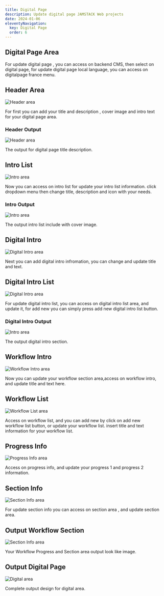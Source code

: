 ```yaml
---
title: Digital Page
description: Update digital page JAMSTACK Web projects
date: 2024-01-06
eleventyNavigation:
  key: Digital Page
  order: 6
---
```

## Digital Page Area

For update digital page , you can access on backend CMS, then select on digital page, for update digital page local language, you can access on digitalpage france menu.

## Header Area

![Header area](./head.png)

For first you can add your title and description , cover image and intro text for your digital page area.

### Header Output

![Header area](./header.png)

The output for digital page title description.

## Intro List

![Intro area](./introlist.png)

Now you can access on intro list for update your intro list information. click dropdown menu then change title, description and icon with your needs.

### Intro Output

![Intro area](./coverimageandintro.png)

The output intro list include with cover image.

## Digital Intro

![Digital Intro area](./dti.png)

Next you can add digital intro infromation, you can change and update title and text.

## Digital Intro List

![Digital Intro area](./dtilist.png)

For update digital intro list, you can access on digital intro list area, and update it, for add new you can simply press add new digital intro list button.

### Digital Intro Output

![Intro area](./introarea.png)

The output digital intro section.

## Workflow Intro

![Workflow Intro area](./workflowintro.png)

Now you can update your workflow section area,access on workflow intro, and update title and text here.

## Workflow List

![Workflow List area](./worklist.png)

Access on workflow list, and you can add new by click on add new workflow list button, or update your workflow list. insert title and text information for your workflow list.

## Progress Info

![Progress Info area](./progress.png)

Access on progress info, and update your progress 1 and progress 2 information.

## Section Info

![Section Info area](./section.png)

For update section info you can access on section area , and update section area.

## Output Workflow Section

![Section Info area](./workflow.png)

Your Workflow Progress and Section area output look like image.

## Output Digital Page

![Digital area](./digital.png)

Complete output design for digital area.
